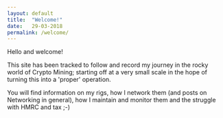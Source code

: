 ```yaml
---
layout: default
title:  "Welcome!"
date:   29-03-2018
permalink: /welcome/
---
```


Hello and welcome!

This site has been tracked to follow and record my journey in the rocky world of Crypto Mining; starting off at a very small scale in the hope of turning this into a 'proper' operation.

You will find information on my rigs, how I network them (and posts on Networking in general), how I maintain and monitor them and the struggle with HMRC and tax ;-)


